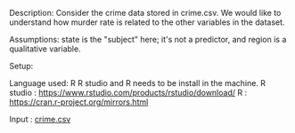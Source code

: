 Description:
Consider the crime data stored in crime.csv. We would like to understand how murder rate is related to the other variables in the dataset.

Assumptions:
state is the "subject" here; it's not a predictor, and region is a qualitative variable.

Setup:

Language used: R
R studio and R needs to be install in the machine.
R studio : https://www.rstudio.com/products/rstudio/download/
R : https://cran.r-project.org/mirrors.html

Input : [crime.csv]()

